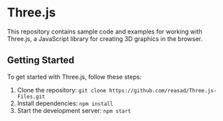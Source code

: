 # Three.js

This repository contains sample code and examples for working with Three.js, a JavaScript library for creating 3D graphics in the browser.

## Getting Started

To get started with Three.js, follow these steps:

1. Clone the repository: `git clone https://github.com/reasad/Three.js-Files.git`
2. Install dependencies: `npm install`
3. Start the development server: `npm start`


